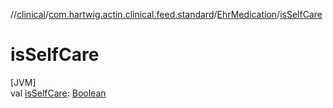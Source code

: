 //[clinical](../../../index.md)/[com.hartwig.actin.clinical.feed.standard](../index.md)/[EhrMedication](index.md)/[isSelfCare](is-self-care.md)

# isSelfCare

[JVM]\
val [isSelfCare](is-self-care.md): [Boolean](https://kotlinlang.org/api/latest/jvm/stdlib/kotlin/-boolean/index.html)
